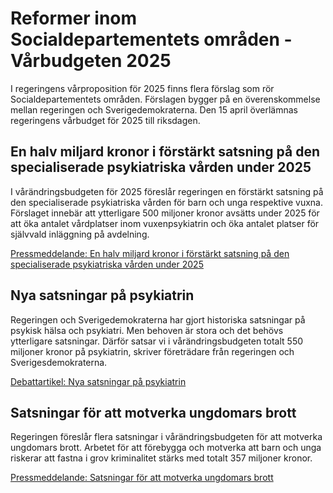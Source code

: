 # Reformer inom Socialdepartementets områden - Vårbudgeten 2025

I regeringens vårproposition för 2025 finns flera förslag som rör Socialdepartementets områden. Förslagen bygger på en överenskommelse mellan regeringen och Sverigedemokraterna. Den 15 april överlämnas regeringens vårbudget för 2025 till riksdagen.

## En halv miljard kronor i förstärkt satsning på den specialiserade psykiatriska vården under 2025

I vårändringsbudgeten för 2025 föreslår regeringen en förstärkt satsning på den specialiserade psykiatriska vården för barn och unga respektive vuxna. Förslaget innebär att ytterligare 500 miljoner kronor avsätts under 2025 för att öka antalet vårdplatser inom vuxenpsykiatrin och öka antalet platser för självvald inläggning på avdelning.

[Pressmeddelande: En halv miljard kronor i förstärkt satsning på den specialiserade psykiatriska vården under 2025](/pressmeddelanden/2025/04/en-halv-miljard-kronor-i-forstarkt-satsning-pa-den-specialiserade-psykiatriska-varden-under-2025/)

## Nya satsningar på psykiatrin

Regeringen och Sverigedemokraterna har gjort historiska satsningar på psykisk hälsa och psykiatri. Men behoven är stora och det behövs ytterligare satsningar. Därför satsar vi i vårändringsbudgeten totalt 550 miljoner kronor på psykiatrin, skriver företrädare från regeringen och Sverigesdemokraterna.

[Debattartikel: Nya satsningar på psykiatrin](/debattartiklar/2025/04/nya-satsningar-pa-psykiatrin/)

## Satsningar för att motverka ungdomars brott

Regeringen föreslår flera satsningar i vårändringsbudgeten för att motverka ungdomars brott. Arbetet för att förebygga och motverka att barn och unga riskerar att fastna i grov kriminalitet stärks med totalt 357 miljoner kronor.

[Pressmeddelande: Satsningar för att motverka ungdomars brott](/pressmeddelanden/2025/04/satsningar-for-att-motverka-ungdomars-brott/)
